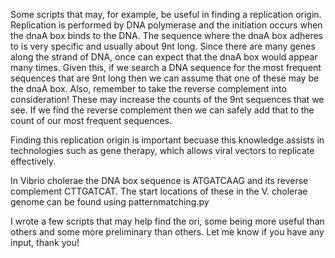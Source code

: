 Some scripts that may, for example, be useful in finding a replication origin. 
Replication is performed by DNA polymerase and the initiation occurs when  the dnaA box binds to the DNA. 
The sequence where the dnaA box adheres to is very specific and usually about 9nt long. Since there are many genes along the strand of DNA, once can expect that the dnaA
box would appear many times. Given this, if we search a DNA sequence for the most frequent sequences that are 9nt long then we can assume that one of these may be
the dnaA box. Also, remember to take the reverse complement into consideration! These may increase the counts of the 9nt sequences that we see. If we find the reverse complement then we can safely add that to the count of our most frequent sequences. 

Finding this replication origin is important becuase this knowledge assists in technologies such as gene therapy, which allows viral vectors to replicate effectively. 

In Vibrio cholerae the DNA box sequence is ATGATCAAG and its reverse complement CTTGATCAT. The start locations of these in the V. cholerae genome can be found using patternmatching.py 

I wrote a few scripts that may help find the ori, some being more useful than others and some more preliminary than others. Let me know if you have any input, thank you!
